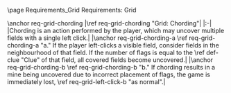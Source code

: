 \page Requirements_Grid Requirements: Grid

\anchor req-grid-chording
|\ref req-grid-chording "Grid: Chording"|
|:-|
|Chording is an action performed by the player, which may uncover multiple fields with a single left click.|
|\anchor req-grid-chording-a \ref req-grid-chording-a "a." If the player left-clicks a visible field, consider fields in the neighbourhood of that field. If the number of flags is equal to the \ref def-clue "Clue" of that field, all covered fields become uncovered.|
|\anchor req-grid-chording-b \ref req-grid-chording-b "b." If chording results in a mine being uncovered due to incorrect placement of flags, the game is immediately lost, \ref req-grid-left-click-b "as normal".|
